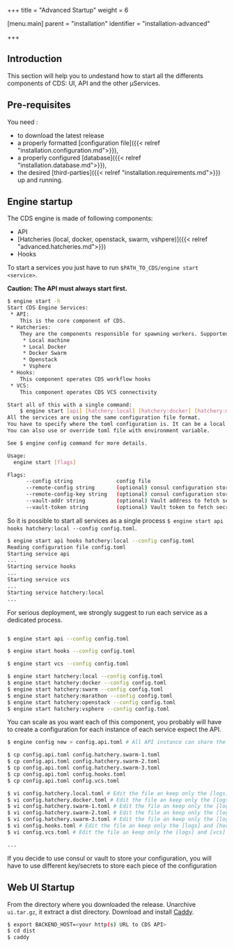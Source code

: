 +++
title = "Advanced Startup"
weight = 6

[menu.main]
parent = "installation"
identifier = "installation-advanced"

+++

## Introduction

This section will help you to undestand how to start all the differents components of CDS: UI, API and the other µServices.

## Pre-requisites

You need :

- to download the latest release
- a properly formatted [configuration file]({{< relref "installation.configuration.md">}}),
- a properly configured [database]({{< relref "installation.database.md">}}),
- the desired [third-parties]({{< relref "installation.requirements.md">}}) up and running.

## Engine startup

The CDS engine is made of following components:

- API
- [Hatcheries (local, docker, openstack, swarm, vshpere)]({{< relref "advanced.hatcheries.md">}})
- Hooks

To start a services you just have to run `$PATH_TO_CDS/engine start <service>`.

**Caution: The API must always start first.**

```bash
$ engine start -h
Start CDS Engine Services:
 * API:
 	This is the core component of CDS.
 * Hatcheries:
	They are the components responsible for spawning workers. Supported platforms/orchestrators are:
	 * Local machine
	 * Local Docker
	 * Docker Swarm
	 * Openstack
	 * Vsphere
 * Hooks:
 	This component operates CDS workflow hooks
 * VCS:
    This component operates CDS VCS connectivity

Start all of this with a single command:
	$ engine start [api] [hatchery:local] [hatchery:docker] [hatchery:marathon] [hatchery:openstack] [hatchery:swarm] [hatchery:vsphere] [hooks]  [vcs]
All the services are using the same configuration file format.
You have to specify where the toml configuration is. It can be a local file, provided by consul or vault.
You can also use or override toml file with environment variable.

See $ engine config command for more details.

Usage:
  engine start [flags]

Flags:
      --config string              config file
      --remote-config string       (optional) consul configuration store
      --remote-config-key string   (optional) consul configuration store key (default "cds/config.api.toml")
      --vault-addr string          (optional) Vault address to fetch secrets from vault (example: https://vault.mydomain.net:8200)
      --vault-token string         (optional) Vault token to fetch secrets from vault

```

So it is possible to start all services as a single process `$ engine start api hooks hatchery:local --config config.toml`.

```bash
$ engine start api hooks hatchery:local --config config.toml
Reading configuration file config.toml
Starting service api
...
Starting service hooks
...
Starting service vcs
...
Starting service hatchery:local
...
```

For serious deployment, we strongly suggest to run each service as a dedicated process.

```bash

$ engine start api --config config.toml

$ engine start hooks --config config.toml

$ engine start vcs --config config.toml

$ engine start hatchery:local --config config.toml
$ engine start hatchery:docker --config config.toml
$ engine start hatchery:swarm --config config.toml
$ engine start hatchery:marathon --config config.toml
$ engine start hatchery:openstack --config config.toml
$ engine start hatchery:vsphere --config config.toml

```

You can scale as you want each of this component, you probably will have to create a configuration for each instance of each service expect the API.

```bash
$ engine config new > config.api.toml # All API instance can share the same configuration.

$ cp config.api.toml config.hatchery.swarm-1.toml
$ cp config.api.toml config.hatchery.swarm-2.toml
$ cp config.api.toml config.hatchery.swarm-3.toml
$ cp config.api.toml config.hooks.toml
$ cp config.api.toml config.vcs.toml

$ vi config.hatchery.local.toml # Edit the file an keep only the [logs] and [hatchery]/[hatchery.local] sections
$ vi config.hatchery.docker.toml # Edit the file an keep only the [logs] and [hatchery]/[hatchery.docker] sections
$ vi config.hatchery.swarm-1.toml # Edit the file an keep only the [logs] and [hatchery]/[hatchery.swarm] sections
$ vi config.hatchery.swarm-2.toml # Edit the file an keep only the [logs] and [hatchery]/[hatchery.swarm] sections
$ vi config.hatchery.swarm-3.toml # Edit the file an keep only the [logs] and [hatchery]/[hatchery.swarm] sections
$ vi config.hooks.toml # Edit the file an keep only the [logs] and [hooks] sections
$ vi config.vcs.toml # Edit the file an keep only the [logs] and [vcs] sections

...
```

If you decide to use consul or vault to store your configuration, you will have to use different key/secrets to store each piece of the configuration

## Web UI Startup

From the directory where you downloaded the release. Unarchive `ui.tar.gz`, it extract a dist directory.
Download and install [Caddy](https://caddyserver.com/download).

```bash
$ export BACKEND_HOST=<your http(s) URL to CDS API>
$ cd dist
$ caddy
```
